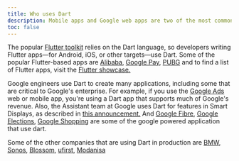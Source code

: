 ```yaml
---
title: Who uses Dart
description: Mobile apps and Google web apps are two of the most common uses for the Dart language.
toc: false
---
```


The popular [Flutter toolkit][Flutter] relies on the Dart language,
so developers writing Flutter apps—for Android, iOS, or other targets—use Dart.
Some of the popular Flutter-based apps are [Alibaba][], [Google Pay][], [PUBG][]
and to find a list of Flutter apps, visit the [Flutter showcase.][showcase]

[Flutter]: {{site.flutter}}
[showcase]: {{site.flutter}}/showcase
[Alibaba]: https://play.google.com/store/apps/details?id=com.alibaba.intl.android.apps.poseidon
[Google Pay]: https://play.google.com/store/apps/details?id=com.google.android.apps.nbu.paisa.user
[PUBG]: https://play.google.com/store/apps/details?id=com.pubg.newstate

Google engineers use Dart to create many applications, 
including some that are critical to Google's enterprise.
For example, if you use the [Google Ads][] web or mobile app, 
you're using a Dart app that supports much of Google's revenue.
Also, the Assistant team at Google uses Dart for features in Smart Displays, 
as described in [this announcement.][flutter-io19]
And [Google Fibre][], [Google Elections][], [Google Shopping] are some of the google powered application that use dart.

[Google Fibre]: https://fiber.google.com
[Google Elections]: https://elections.google
[Google Ads]: https://ads.google.com/getstarted
[flutter-io19]: https://developers.googleblog.com/2019/05/Flutter-io19.html
[Google Shopping]: https://shopping.google.com

Some of the other companies that are using Dart in production are
[BMW][], [Sonos][], [Blossom][], [ufirst][], [Modanisa][]

[BMW]: https://www.press.bmwgroup.com/global
[Sonos]: https://www.sonos.com/en-in/home
[Blossom]: https://blossom.co
[ufirst]: https://ufirst.com/en
[Modanisa]: https://www.modanisa.com/en
